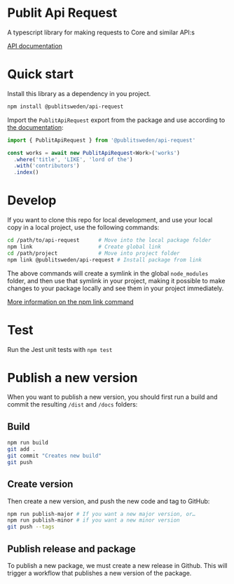 # Publit Api Request

A typescript library for making requests to Core and similar API:s

[API documentation](https://publitsweden.github.io/api-request/)

# Quick start

Install this library as a dependency in you project.

```sh
npm install @publitsweden/api-request
```

Import the `PublitApiRequest` export from the package and use according to [the documentation](https://publitsweden.github.io/api-request/):

```ts
import { PublitApiRequest } from '@publitsweden/api-request'

const works = await new PublitApiRequest<Work>('works')
  .where('title', 'LIKE', 'lord of the')
  .with('contributors')
  .index()
```

# Develop

If you want to clone this repo for local development, and use your local copy in a local project, use the following commands:

```sh
cd /path/to/api-request      # Move into the local package folder
npm link                     # Create global link
cd /path/project             # Move into project folder
npm link @publitsweden/api-request # Install package from link
```

The above commands will create a symlink in the global `node_modules` folder, and then use that symlink in your project, making it possible to make changes to your package locally and see them in your project immediately.

[More information on the npm link command](https://docs.npmjs.com/cli/v8/commands/npm-link)

# Test

Run the Jest unit tests with `npm test`

# Publish a new version

When you want to publish a new version, you should first run a build and commit the resulting `/dist` and `/docs` folders:

## Build
```sh
npm run build
git add .
git commit "Creates new build"
git push
```

## Create version
Then create a new version, and push the new code and tag to GitHub:

```sh
npm run publish-major # If you want a new major version, or…
npm run publish-minor # if you want a new minor version
git push --tags
```

## Publish release and package
To publish a new package, we must create a new release in Github. This will trigger a workflow that publishes a new version of the package.
